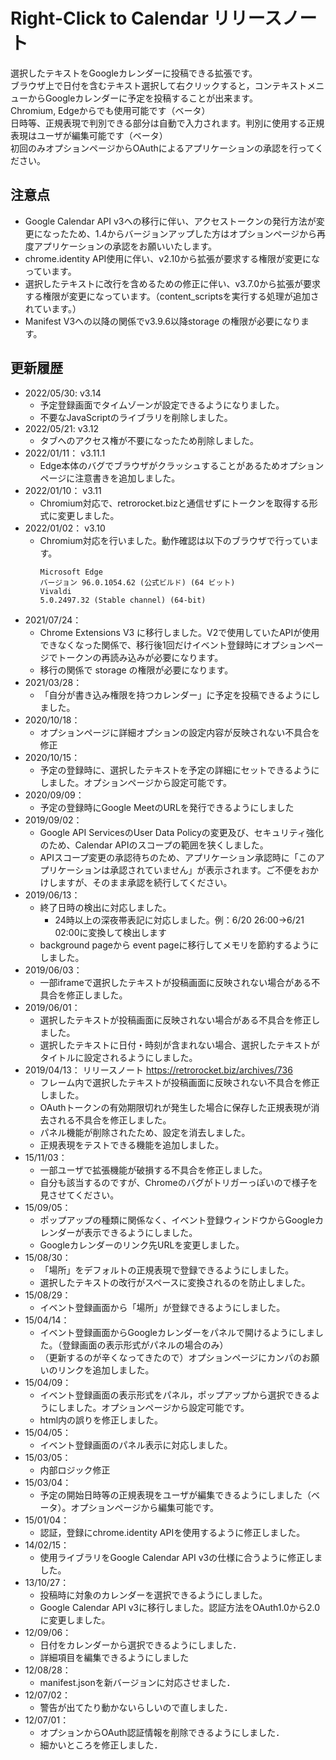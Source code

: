 # Right-Click to Calendar リリースノート

選択したテキストをGoogleカレンダーに投稿できる拡張です。  
ブラウザ上で日付を含むテキスト選択して右クリックすると，コンテキストメニューからGoogleカレンダーに予定を投稿することが出来ます。  
Chromium, Edgeからでも使用可能です（ベータ）  
日時等、正規表現で判別できる部分は自動で入力されます。判別に使用する正規表現はユーザが編集可能です（ベータ）  
初回のみオプションページからOAuthによるアプリケーションの承認を行ってください。

## 注意点

* Google Calendar API v3への移行に伴い、アクセストークンの発行方法が変更になったため、1.4からバージョンアップした方はオプションページから再度アプリケーションの承認をお願いいたします。
* chrome.identity API使用に伴い、v2.10から拡張が要求する権限が変更になっています。
* 選択したテキストに改行を含めるための修正に伴い、v3.7.0から拡張が要求する権限が変更になっています。（content_scriptsを実行する処理が追加されています。）
* Manifest V3への以降の関係でv3.9.6以降storage の権限が必要になります。

## 更新履歴

* 2022/05/30: v3.14
  - 予定登録画面でタイムゾーンが設定できるようになりました。
  - 不要なJavaScriptのライブラリを削除しました。
* 2022/05/21: v3.12
  - タブへのアクセス権が不要になったため削除しました。
* 2022/01/11： v3.11.1
  - Edge本体のバグでブラウザがクラッシュすることがあるためオプションページに注意書きを追加しました。
* 2022/01/10： v3.11
  - Chromium対応で、retrorocket.bizと通信せずにトークンを取得する形式に変更しました。
* 2022/01/02： v3.10
  - Chromium対応を行いました。動作確認は以下のブラウザで行っています。
    ```
    Microsoft Edge
    バージョン 96.0.1054.62 (公式ビルド) (64 ビット)
    Vivaldi
    5.0.2497.32 (Stable channel) (64-bit)
    ```
* 2021/07/24：
  - Chrome Extensions V3 に移行しました。V2で使用していたAPIが使用できなくなった関係で、移行後1回だけイベント登録時にオプションページでトークンの再読み込みが必要になります。
  - 移行の関係で storage の権限が必要になります。
* 2021/03/28：
  - 「自分が書き込み権限を持つカレンダー」に予定を投稿できるようにしました。
* 2020/10/18：
  - オプションページに詳細オプションの設定内容が反映されない不具合を修正
* 2020/10/15：
  - 予定の登録時に、選択したテキストを予定の詳細にセットできるようにしました。オプションページから設定可能です。
* 2020/09/09：
  - 予定の登録時にGoogle MeetのURLを発行できるようにしました
* 2019/09/02：
  - Google API ServicesのUser Data Policyの変更及び、セキュリティ強化のため、Calendar APIのスコープの範囲を狭くしました。
  - APIスコープ変更の承認待ちのため、アプリケーション承認時に「このアプリケーションは承認されていません」が表示されます。ご不便をおかけしますが、そのまま承認を続行してください。
* 2019/06/13：
  - 終了日時の検出に対応しました。
    - 24時以上の深夜帯表記に対応しました。例：6/20 26:00→6/21 02:00に変換して検出します
  - background pageから event pageに移行してメモリを節約するようにしました。
* 2019/06/03：
  - 一部iframeで選択したテキストが投稿画面に反映されない場合がある不具合を修正しました。
* 2019/06/01：
  - 選択したテキストが投稿画面に反映されない場合がある不具合を修正しました。
  - 選択したテキストに日付・時刻が含まれない場合、選択したテキストがタイトルに設定されるようにしました。
* 2019/04/13： リリースノート https://retrorocket.biz/archives/736
  - フレーム内で選択したテキストが投稿画面に反映されない不具合を修正しました。
  - OAuthトークンの有効期限切れが発生した場合に保存した正規表現が消去される不具合を修正しました。
  - パネル機能が削除されたため、設定を消去しました。
  - 正規表現をテストできる機能を追加しました。
* 15/11/03：
  - 一部ユーザで拡張機能が破損する不具合を修正しました。
  - 自分も該当するのですが、Chromeのバグがトリガーっぽいので様子を見させてください。
* 15/09/05：
  - ポップアップの種類に関係なく、イベント登録ウィンドウからGoogleカレンダーが表示できるようにしました。
  - Googleカレンダーのリンク先URLを変更しました。
* 15/08/30：
  - 「場所」をデフォルトの正規表現で登録できるようにしました。
  - 選択したテキストの改行がスペースに変換されるのを防止しました。
* 15/08/29：
  - イベント登録画面から「場所」が登録できるようにしました。
* 15/04/14：
  - イベント登録画面からGoogleカレンダーをパネルで開けるようにしました。（登録画面の表示形式がパネルの場合のみ）
  - （更新するのが辛くなってきたので）オプションページにカンパのお願いのリンクを追加しました。
* 15/04/09：
  - イベント登録画面の表示形式をパネル，ポップアップから選択できるようにしました。オプションページから設定可能です。
  - html内の誤りを修正しました。
* 15/04/05：
  - イベント登録画面のパネル表示に対応しました。
* 15/03/05：
  - 内部ロジック修正
* 15/03/04：
  - 予定の開始日時等の正規表現をユーザが編集できるようにしました（ベータ）。オプションページから編集可能です。
* 15/01/04：
  - 認証，登録にchrome.identity APIを使用するように修正しました。
* 14/02/15：
  - 使用ライブラリをGoogle Calendar API v3の仕様に合うように修正しました。
* 13/10/27：
  - 投稿時に対象のカレンダーを選択できるようにしました。
  - Google Calendar API v3に移行しました。認証方法をOAuth1.0から2.0に変更しました。
* 12/09/06：
  - 日付をカレンダーから選択できるようにしました．
  - 詳細項目を編集できるようにしました
* 12/08/28：
  - manifest.jsonを新バージョンに対応させました．
* 12/07/02：
  - 警告が出てたり動かないらしいので直しました．
* 12/07/01：
  - オプションからOAuth認証情報を削除できるようにしました．
  - 細かいところを修正しました．
